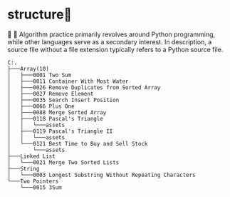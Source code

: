 # structure👋
🌱 🌱 
Algorithm practice primarily revolves around Python programming, while other languages serve as a secondary interest. In description, a source file without a file extension typically refers to a Python source file.
```
C:.                                                                                  
├───Array(10)                                       
│   ├───0001 Two Sum                            
│   ├───0011 Container With Most Water          
│   ├───0026 Remove Duplicates from Sorted Array
│   ├───0027 Remove Element                     
│   ├───0035 Search Insert Position
│   ├───0066 Plus One
│   ├───0088 Merge Sorted Array
│   ├───0118 Pascal's Triangle
│   │   └───assets
│   ├───0119 Pascal's Triangle II
│   │   └───assets
│   └───0121 Best Time to Buy and Sell Stock
│       └───assets
├───Linked List
│   └───0021 Merge Two Sorted Lists
├───String
│   └───0003 Longest Substring Without Repeating Characters
└───Two Pointers
    └───0015 3Sum
```
